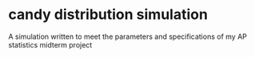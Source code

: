 # candy distribution simulation
 A simulation written to meet the parameters and specifications of my AP statistics midterm project
